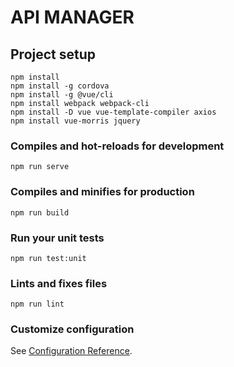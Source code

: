 # API MANAGER


## Project setup
```
npm install
npm install -g cordova
npm install -g @vue/cli
npm install webpack webpack-cli
npm install -D vue vue-template-compiler axios
npm install vue-morris jquery

```

### Compiles and hot-reloads for development
```
npm run serve
```

### Compiles and minifies for production
```
npm run build
```

### Run your unit tests
```
npm run test:unit
```

### Lints and fixes files
```
npm run lint
```

### Customize configuration
See [Configuration Reference](https://cli.vuejs.org/config/).

